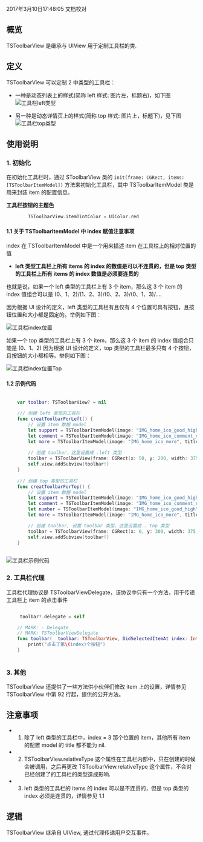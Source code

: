 2017年3月10日17:48:05 文档校对

## 概览

TSToolbarView 是继承与 UIView 用于定制工具栏的类.

## 定义
TSToolbarView 可以定制 2 中类型的工具栏：  

* 一种是动态列表上的样式(简称 left 样式: 图片左，标题右)，如下图
![工具栏left类型](./image/工具栏left类型.png)


* 另一种是动态详情页上的样式(简称 top 样式: 图片上，标题下)，见下图
![工具栏top类型](./image/工具栏top类型.png)

## 使用说明

### 1. 初始化

在初始化工具栏时，通过 SToolbarView 类的 `init(frame: CGRect, items: [TSToolbarItemModel])` 方法来初始化工具栏，其中 TSToolbarItemModel 类是用来封装 item 的配置信息。


**工具栏按钮的主题色**

```swift
        TSToolbarView.itemTintColor = UIColor.red
```

#### 1.1 关于 TSToolbarItemModel 中 index 赋值注意事项

index 在 TSToolbarItemModel 中是一个用来描述 item 在工具栏上的相对位置的值

* **left 类型工具栏上所有 items 的 index 的数值是可以不连贯的，但是 top 类型的工具栏上所有 items 的 index 数值是必须要连贯的**

也就是说，如果一个 left 类型的工具栏上有 3 个 item，那么这 3 个 item 的 index 值组合可以是 (0、1、2)/(1、2、3)/(0、2、3)/(0、1、3)/....

因为根据 UI 设计的定义，left 类型的工具栏有且仅有 4 个位置可具有按钮，且按钮位置和大小都是固定的。举例如下图：

![工具栏index位置](./image/工具栏index位置Left.png)


如果一个 top 类型的工具栏上有 3 个 item，那么这 3 个 item 的 index 值组合只能是 (0、1、2)
因为根据 UI 设计的定义，top 类型的工具栏最多只有 4 个按钮，且按钮的大小都相等。举例如下图：

![工具栏index位置Top](./image/工具栏index位置Top.png)


#### 1.2 示例代码

```swift

    var toolbar: TSToolbarView? = nil
    
    /// 创建 left 类型的工具栏
    func creatToolbarForLeft() {
        // 设置 item 数据 model
        let support = TSToolbarItemModel(image: "IMG_home_ico_good_high", title: "2.5万", index: 0)
        let comment = TSToolbarItemModel(image: "IMG_home_ico_comment_normal", title: "5", index: 1)
        let more = TSToolbarItemModel(image: "IMG_home_ico_more", title: nil, index: 3)
        
        // 创建 toolbar，这里设置成 .left 类型
        toolbar = TSToolbarView(frame: CGRect(x: 50, y: 200, width: 375 - 9 - 50, height: 40), type: .left, items: [support, comment, more])
        self.view.addSubview(toolbar!)
    }
    
    /// 创建 top 类型的工具栏
    func creatToolbarForTop() {
        // 设置 item 数据 model
        let support = TSToolbarItemModel(image: "IMG_home_ico_good_high", title: "2.5万", index: 0)
        let comment = TSToolbarItemModel(image: "IMG_home_ico_comment_normal", title: "5", index: 1)
        let number = TSToolbarItemModel(image: "IMG_home_ico_good_high", title: "234", index: 2)
        let more = TSToolbarItemModel(image: "IMG_home_ico_more", title: "更多", index: 3)

        // 创建 toolbar, 设置 toolbar 类型，这里设置成 . top 类型
        toolbar = TSToolbarView(frame: CGRect(x: 0, y: 300, width: 375, height: 45), type: .top, items: [support, comment, number, more])
        self.view.addSubview(toolbar!)
    }
    

``` 
![工具栏示例代码](./image/工具栏示例代码.png)
 

### 2. 工具栏代理

工具栏代理协议是 TSToolbarViewDelegate，该协议中只有一个方法，用于传递工具栏上 item 的点击事件

```swift

     toolbar?.delegate = self

    // MARK: - Delegate
    // MARK: TSToolbarViewDelegate
    func toolbar(_ toolbar: TSToolbarView, DidSelectedItemAt index: Int) {
        print("点击了第\(index)个按钮")
    }
        
```

### 3. 其他

TSToolbarView 还提供了一些方法供小伙伴们修改 item 上的设置，详情参见 TSToolbarView 中第 92 行起，提供的公开方法。


## 注意事项
* 1. 除了 left 类型的工具栏中，index = 3 那个位置的 item，其他所有 item 的配置 model 的 title 都不能为 nil.
* 2. TSToolbarView.relativeType 这个属性在工具栏内部中，只在创建的时候会被调用，之后再更改 TSToolbarView.relativeType 这个属性，不会对已经创建了的工具栏的类型造成影响.
* 3. left 类型的工具栏的 items 的 index 可以是不连贯的，但是 top 类型的 index 必须是连贯的，详情参见 1.1

## 逻辑
TSToolbarView 继承自 UIView, 通过代理传递用户交互事件。
